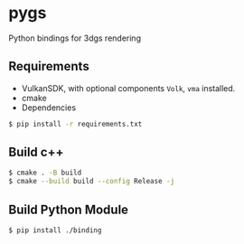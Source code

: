 # pygs
Python bindings for 3dgs rendering

## Requirements
- VulkanSDK, with optional components `Volk`, `vma` installed.
- cmake
- Dependencies
```bash
$ pip install -r requirements.txt
```

## Build c++
```bash
$ cmake . -B build
$ cmake --build build --config Release -j
```

## Build Python Module
```bash
$ pip install ./binding
```
